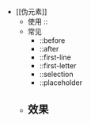 - [[伪元素]]
	- 使用 ::
	- 常见
		- ::before
		- ::after
		- ::first-line
		- ::first-letter
		- ::selection
		- ::placeholder
	- 效果
		- 
